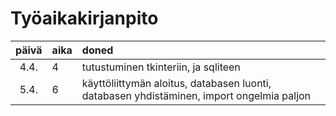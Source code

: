 # Työaikakirjanpito

| päivä | aika | doned  |
| :----:|:-----| :-----|
| 4.4. | 4    | tutustuminen tkinteriin, ja sqliteen |
| 5.4. | 6    | käyttöliittymän aloitus, databasen luonti, databasen yhdistäminen, import ongelmia paljon |
